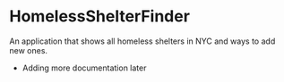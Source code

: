 # HomelessShelterFinder
An application that shows all homeless shelters in NYC and ways to add new ones.

 - Adding more documentation later